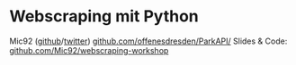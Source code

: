 # Webscraping mit Python

Mic92 ([github](https://github.com/Mic92)/[twitter](https://twitter.com/Mic_92))
[github.com/offenesdresden/ParkAPI/](https://github.com/offenesdresden/ParkAPI/)
Slides & Code: [github.com/Mic92/webscraping-workshop](https://github.com/Mic92/webscraping-workshop)
